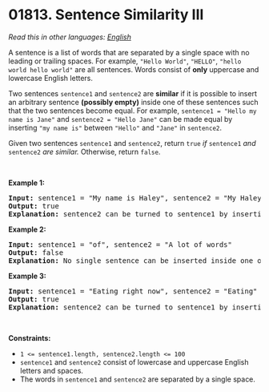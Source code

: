 # 01813. Sentence Similarity III

  _Read this in other languages:_
    [_English_](README.md)

<p>A sentence is a list of words that are separated by a single space with no leading or trailing spaces. For example, <code>&quot;Hello World&quot;</code>, <code>&quot;HELLO&quot;</code>, <code>&quot;hello world hello world&quot;</code> are all sentences. Words consist of <strong>only</strong> uppercase and lowercase English letters.</p>

<p>Two sentences <code>sentence1</code> and <code>sentence2</code> are <strong>similar</strong> if it is possible to insert an arbitrary sentence <strong>(possibly empty)</strong> inside one of these sentences such that the two sentences become equal. For example, <code>sentence1 = &quot;Hello my name is Jane&quot;</code> and <code>sentence2 = &quot;Hello Jane&quot;</code> can be made equal by inserting <code>&quot;my name is&quot;</code> between <code>&quot;Hello&quot;</code> and <code>&quot;Jane&quot;</code> in <code>sentence2</code>.</p>

<p>Given two sentences <code>sentence1</code> and <code>sentence2</code>, return <code>true</code> <em>if </em><code>sentence1</code> <em>and </em><code>sentence2</code> <em>are similar.</em> Otherwise, return <code>false</code>.</p>

<p>&nbsp;</p>
<p><strong>Example 1:</strong></p>

<pre>
<strong>Input:</strong> sentence1 = &quot;My name is Haley&quot;, sentence2 = &quot;My Haley&quot;
<strong>Output:</strong> true
<strong>Explanation:</strong> sentence2 can be turned to sentence1 by inserting &quot;name is&quot; between &quot;My&quot; and &quot;Haley&quot;.
</pre>

<p><strong>Example 2:</strong></p>

<pre>
<strong>Input:</strong> sentence1 = &quot;of&quot;, sentence2 = &quot;A lot of words&quot;
<strong>Output:</strong> false
<strong>Explanation: </strong>No single sentence can be inserted inside one of the sentences to make it equal to the other.
</pre>

<p><strong>Example 3:</strong></p>

<pre>
<strong>Input:</strong> sentence1 = &quot;Eating right now&quot;, sentence2 = &quot;Eating&quot;
<strong>Output:</strong> true
<strong>Explanation:</strong> sentence2 can be turned to sentence1 by inserting &quot;right now&quot; at the end of the sentence.
</pre>

<p>&nbsp;</p>
<p><strong>Constraints:</strong></p>

<ul>
	<li><code>1 &lt;= sentence1.length, sentence2.length &lt;= 100</code></li>
	<li><code>sentence1</code> and <code>sentence2</code> consist of lowercase and uppercase English letters and spaces.</li>
	<li>The words in <code>sentence1</code> and <code>sentence2</code> are separated by a single space.</li>
</ul>
